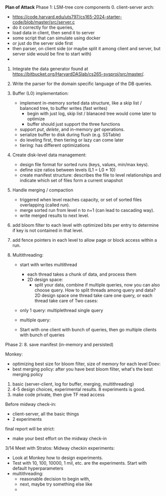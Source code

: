 **Plan of Attack**
Phase 1: LSM-tree core components
0. client-server arch: 
- https://code.harvard.edu/uts797/cs165-2024-starter-code/blob/master/src/server.c
- do it correctly for the queries, 
- load data in client, then send it to server
- some script that can simulate using docker
- or just do the server side first
- then parser, on client side (or maybe split it among client and server, but server side would be fine to start with)
- 

1. Integrate the data generator found at https://bitbucket.org/HarvardDASlab/cs265-sysproj/src/master/. 

2. Write the parser for the domain specific language of the DB queries. 

3. Buffer (L0) implementation: 
    - implement in-memory sorted data structure, like a skip list / balanced tree, to buffer writes (fast writes)   
        - begin with just log, skip list / blanaced tree would come later to optimize
        - buffer should just support the three functions
    - support *put*, *delete*, and in-memory *get* operations. 
    - serialize buffer to disk during flush (e.g. SSTable)
    - do leveling first, then tiering or lazy can come later
    - tiering: has different optimizations 

4. Create disk-level data management:
    - design file format for sorted runs (keys, values, min/max keys). 
    - define size ratios between levels (L1 = L0 * 10)
    - create manifest structure: describes the file to level relationships and indicate which set of files form a current snapshot

5. Handle merging / compaction
    - triggered when level reaches capacity, or set of sorted files overlapping (called run).
    - merge sorted run from level n to n+1 (can lead to cascading way).
    - write merged results to next level.
6. add bloom filter to each level with optimized bits per entry to determine if key is not contained in that level.
7. add fence pointers in each level to allow page or block access within a run. 

8. Multithreading:
    - start with writes multithread 
        - each thread takes a chunk of data, and process them
        - 2D design space: 
            - split your data, combine
            if multiple queries, now you can also choose query. How to split threads among query and data? 2D design space
            one thread take care one query, or each thread take care of 
    Two cases:
    - only 1 query: multiplethread single query
    - multiple query: 

    - Start with one client with bunch of queries, then go multiple clients with bunch of queries

Phase 2: 
8. save manifest (in-memory and persisted)


Monkey: 
- optimizing best size for bloom filter, size of memory for each level
Doev: 
- best merging policy: after you have best bloom filter, what's the best merging policy


1. basic (server-client, log for buffer, merging, multithreading)
2. 4-5 design choices, experimental results. 8 experiments is good. 
3. make code private, then give TF read access

Before midway check-in: 
- client-server, all the basic things
- 2 experiments

final report will be strict: 
- make your best effort on the midway check-in

3/14 Meet with Stratos:
Midway checkin experiments:
- Look at Monkey how to design experiments. 
- Test with 10, 100, 10000, 1 mil, etc. are the experiments. Start with default hyperparameters
- multithreading:
    - reasonable decision to begin with,
    - next, maybe try something else like 
    - 

